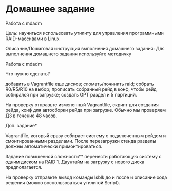 # Домашнее задание
Работа с mdadm

Цель:
научиться использовать утилиту для управления программными RAID-массивами в Linux


Описание/Пошаговая инструкция выполнения домашнего задания:
Для выполнения домашнего задания используйте методичку

Работа с mdadm

Что нужно сделать?

добавить в Vagrantfile еще дисков;
сломать/починить raid;
собрать R0/R5/R10 на выбор;
прописать собранный рейд в конф, чтобы рейд собирался при загрузке;
создать GPT раздел и 5 партиций.

На проверку отправьте
измененный Vagrantfile,
скрипт для создания рейда,
конф для автосборки рейда при загрузке.
Обычно мы проверяем ДЗ в течение 48 часов.

Доп. задание*

Vagrantfile, который сразу собирает систему с подключенным рейдом и смонтированными разделами. После перезагрузки стенда разделы должны автоматически примонтироваться.

Задание повышенной сложности**
перенести работающую систему с одним диском на RAID 1. Даунтайм на загрузку с нового диска предполагается.

На проверку отправьте
вывод команды lsblk до и после и описание хода решения (можно воспользоваться утилитой Script).
